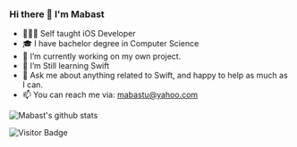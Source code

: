 ### Hi there 👋 I'm Mabast

- 🧑🏻‍💻 Self taught iOS Developer
- 🎓 I have bachelor degree in Computer Science
- 🔭 I’m currently working on my own project.
- 🌱 I’m Still learning Swift
- 💬 Ask me about anything related to Swift, and happy to help as much as I can.
- 📫 You can reach me via: mabastu@yahoo.com

![Mabast's github stats](https://github-readme-stats.vercel.app/api?username=mabastu&theme=vue&show_icons=true&hide_border=true)

![Visitor Badge](https://visitor-badge.laobi.icu/badge?page_id=swapnanildhol)

